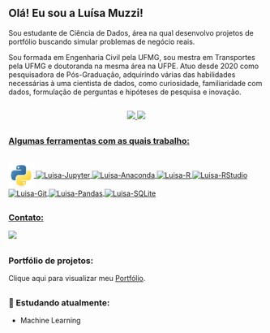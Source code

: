 ## Olá! Eu sou a Luísa Muzzi!

Sou estudante de Ciência de Dados, área na qual desenvolvo projetos de portfólio buscando simular problemas de negócio reais.  

Sou formada em Engenharia Civil pela UFMG, sou mestra em Transportes pela UFMG e doutoranda na mesma área na UFPE. Atuo desde 2020 como pesquisadora de Pós-Graduação, adquirindo várias das habilidades necessárias à uma cientista de dados, como curiosidade, familiaridade com dados, formulação de perguntas e hipóteses de pesquisa e inovação. 

##

<div align="center">
  <a href="https://github.com/luisamuzzi">
  <img height="180em" src="https://github-readme-stats.vercel.app/api?username=luisamuzzi&show_icons=true&theme=dracula&include_all_commits=true&count_private=true"/>
  <img height="180em" src="https://github-readme-stats.vercel.app/api/top-langs/?username=luisamuzzi&layout=compact&langs_count=7&theme=dracula"/>
</div>

##

### Algumas ferramentas com as quais trabalho:
<div style="display: inline_block"><br>
  <img align="center" alt="Luisa-Python" height="50" width="50" src="https://raw.githubusercontent.com/devicons/devicon/master/icons/python/python-original.svg">
  <img align="center" alt="Luisa-Jupyter" height="50" width="50" <img src="https://cdn.jsdelivr.net/gh/devicons/devicon/icons/jupyter/jupyter-original-wordmark.svg" />
  <img align="center" alt="Luisa-Anaconda" height="50" width="50" <img src="https://cdn.jsdelivr.net/gh/devicons/devicon/icons/anaconda/anaconda-original-wordmark.svg" />
  <img align="center" alt="Luisa-R" height="50" width="50" <img src="https://cdn.jsdelivr.net/gh/devicons/devicon/icons/r/r-original.svg" />
  <img align="center" alt="Luisa-RStudio" height="50" width="50" <img src="https://cdn.jsdelivr.net/gh/devicons/devicon/icons/rstudio/rstudio-original.svg" />          
  <img align="center" alt="Luisa-Git" height="50" width="50" <img src="https://cdn.jsdelivr.net/gh/devicons/devicon/icons/git/git-plain-wordmark.svg" />
  <img align="center" alt="Luisa-Pandas" height="50" width="50" <img src="https://cdn.jsdelivr.net/gh/devicons/devicon/icons/pandas/pandas-original-wordmark.svg" />
  <img align="center" alt="Luisa-SQLite" height="50" width="50" <img src="https://cdn.jsdelivr.net/gh/devicons/devicon/icons/sqlite/sqlite-original-wordmark.svg" />
           
</div>
  
  ##

 ### Contato:
<div> 
  <a href="https://www.linkedin.com/in/luisamuzzi" target="_blank"><img src="https://img.shields.io/badge/-LinkedIn-%230077B5?style=for-the-badge&logo=linkedin&logoColor=white" target="_blank"></a> 
  
</div>

##

### Portfólio de projetos:

Clique aqui para visualizar meu [Portfólio](https://luisamuzzi.github.io/portfolio_projetos/). 

##

### 📖 Estudando atualmente:
- Machine Learning
